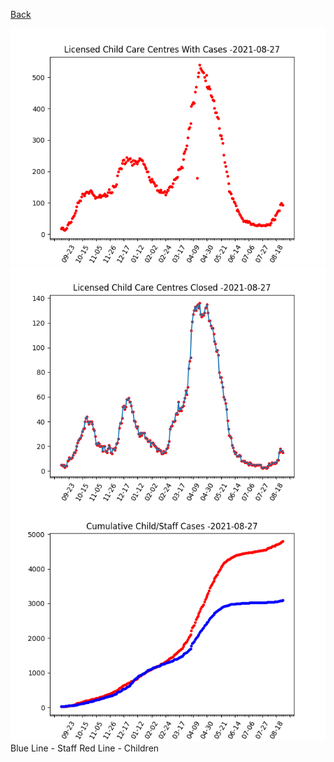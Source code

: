 [Back](/index.md)

![Image](/LCC/LCC1.png)
![Image](/LCC/LCC2.png)
![Image](/LCC/LCC3.png)
Blue Line - Staff
Red Line - Children